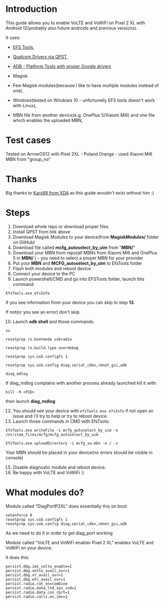 # Introduction

This guide allows you to enable VoLTE and VoWiFi on Pixel 2 XL with Android 12(probably also future androids and previous versions).

It uses:

- [EFS Tools](https://github.com/JohnBel/EfsTools),

- [Qualcom Drivers via QPST](https://qpsttool.com/qpst-tool-v2-7-496),

- [ADB - Platform Tools with proper Google drivers](https://developer.android.com/studio/releases/platform-tools)

- Magisk

- Few Magisk modules(because I like to have multiple modules instead of one),

- Windows(tested on Windows 10 - unfortunelly EFS tools doesn't work with Linux),

- MBN file from another device(e.g. OnePlus 5/Xiaomi Mi6) and one file which enables the uploaded MBN,

# Test cases
Tested on ArrowOS12 with Pixel 2XL - Poland Orange - used Xiaomi Mi6 MBN from "group_no"


# Thanks
Big thanks to [Kars88 from XDA](https://forum.xda-developers.com/m/kars88.1417781/) as this guide wouldn't exist without him :)

# Steps
1. Download whole repo or download proper files
2. Install QPST from link above
3. Download Magisk Modules to your device(from **MagiskModules/** folder on GitHub)
4. Download file called **mcfg_autoselect_by_uim** from "**MBN/**"
5. Download your MBN from repo(all MBNs from Xiaomi Mi6 and OnePlus 5 in **MBN/** ) - you need to select a proper MBN for your provider
6. Put your **MBN** and **MCFG_autoselect_by_uim** to EfsTools folder
7. Flash both modules and reboot device
8. Connect your device to the PC
9. Launch powershell/CMD and go into EFSTools folder, launch this command:
```
EfsTools.exe efsInfo
```
If you see information from your device you can skip to step **13**.

If not(or you see an error) don't skip.

10. Launch **adb shell** and those commands:
```
su

resetprop ro.bootmode usbradio

resetprop ro.build.type userdebug

resetprop sys.usb.configfs 1

resetprop sys.usb.config diag,serial_cdev,rmnet_gsi,adb

diag_mdlog
```

If diag_mdlog complains with another process already launched kill it with:

```
kill -9 <PID>
```

then launch **diag_mdlog**

12. You should see your device with `efsTools.exe efsInfo` if not open an issue and I'll try to help or try to reboot device. 
13. Launch those commands in CMD with EfsTools:
```
EfsTools.exe writeFile -i mcfg_autoselect_by_uim -o /nv/item_files/mcfg/mcfg_autoselect_by_uim

EfsTools.exe uploadDirectory -i mcfg_sw.mbn -o / -v
```
Your MBN should be placed in your device(no errors should be visible in console)

15. Disable diagnostic module and reboot device.
16. Be happy with VoLTE and VoWiFi :)



# What modules do?

Module called "DiagPortP2XL" does essentially this on boot:
```
setenforce 0
resetprop sys.usb.configfs 1
resetprop sys.usb.config diag,serial_cdev,rmnet_gsi,adb
```
As we need to do it in order to get diag_port working

Module called "VoLTE and VoWiFi enabler Pixel 2 XL" enables VoLTE and VoWiFi on your device.

It does this:

```
persist.dbg.ims_volte_enable=1
persist.dbg.volte_avail_ovr=1
persist.dbg.vt_avail_ovr=1
persist.dbg.wfc_avail_ovr=1
persist.radio.rat_on=combine
persist.radio.data_ltd_sys_ind=1
persist.radio.data_con_rprt=1
persist.radio.calls.on.ims=1
```